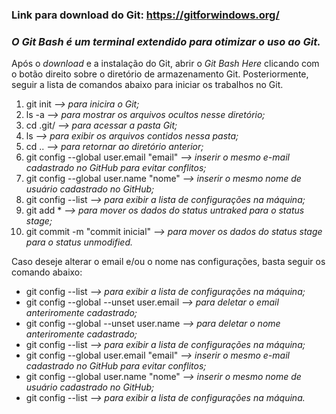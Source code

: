 ### **Link para download do Git: https://gitforwindows.org/**
### _O Git Bash é um terminal extendido para otimizar o uso ao Git._

Após o _download_ e a instalação do Git, abrir o _Git Bash Here_ clicando com o botão direito sobre o diretório de armazenamento Git. Posteriormente, seguir a lista de comandos abaixo para iniciar os trabalhos no Git.
1. git init _--> para inicira o Git;_
2. ls -a _--> para mostrar os arquivos ocultos nesse diretório;_
3. cd .git/ _--> para acessar a pasta Git;_
4. ls _--> para exibir os arquivos contidos nessa pasta;_
5. cd .. _--> para retornar ao diretório anterior;_
6. git config --global user.email "email" _--> inserir o mesmo e-mail cadastrado no GitHub para evitar conflitos;_
7. git config --global user.name "nome" _--> inserir o mesmo nome de usuário cadastrado no GitHub;_
8. git config --list _--> para exibir a lista de configurações na máquina;_
9. git add * _--> para mover os dados do status untraked para o status stage;_
10. git commit -m "commit inicial" _--> para mover os dados do status stage para o status unmodified._ 

Caso deseje alterar o email e/ou o nome nas configurações, basta seguir os comando abaixo:
 - git config --list _--> para exibir a lista de configurações na máquina;_
 - git config --global --unset user.email _--> para deletar o email anteriromente cadastrado;_
 - git config --global --unset user.name _--> para deletar o nome anteriromente cadastrado;_
 - git config --list _--> para exibir a lista de configurações na máquina;_
 - git config --global user.email "email" _--> inserir o mesmo e-mail cadastrado no GitHub para evitar conflitos;_
 - git config --global user.name "nome" _--> inserir o mesmo nome de usuário cadastrado no GitHub;_
 - git config --list _--> para exibir a lista de configurações na máquina._